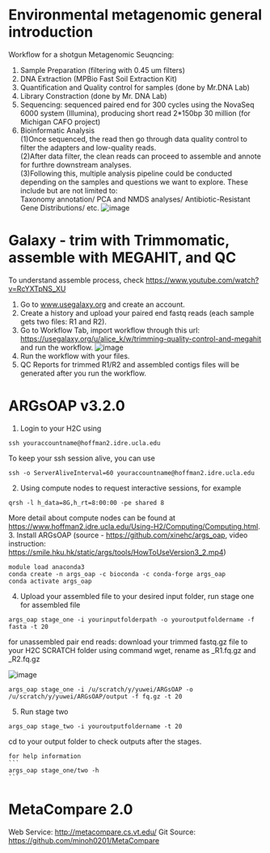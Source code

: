 # Environmental metagenomic general introduction
Workflow for a shotgun Metagenomic Seuqncing:
  1. Sample Preparation (filtering with 0.45 um filters)
  2. DNA Extraction (MPBio Fast Soil Extraction Kit)
  3. Quantification and Quality control for samples (done by Mr.DNA Lab)
  4. Library Constraction (done by Mr. DNA Lab)
  5. Sequencing: sequenced paired end for 300 cycles using the NovaSeq 6000 system (Illumina), producing short read 2*150bp 30 million (for Michigan CAFO project)
  6. Bioinformatic Analysis  
     (1)Once sequenced, the read then go through data quality control to filter the adapters and low-quality reads.  
     (2)After data filter, the clean reads can proceed to assemble and annote for furthre downstream analyses.  
     (3)Following this, multiple analysis pipeline could be conducted depending on the samples and questions we want to explore. These include but are not limited to:  
         Taxonomy annotation/ PCA and NMDS analyses/ Antibiotic-Resistant Gene Distributions/ etc.
![image](https://github.com/zerotook/Assembly/assets/102132762/2c2cc0cf-dc43-43a4-8c42-dd2dec515cde)

# Galaxy - trim with Trimmomatic, assemble with MEGAHIT, and QC
To understand assemble process, check https://www.youtube.com/watch?v=RcYXTpNS_XU
1. Go to www.usegalaxy.org and create an account.
2. Create a history and upload your paired end fastq reads (each sample gets two files: R1 and R2).
3. Go to Workflow Tab, import workflow through this url: https://usegalaxy.org/u/alice_k/w/trimming-quality-control-and-megahit and run the workflow.
   ![image](https://github.com/zerotook/Assembly/assets/102132762/66bd4711-a40c-4423-b2d5-c8e7e6d2e810)
4. Run the workflow with your files.
5. QC Reports for trimmed R1/R2 and assembled contigs files will be generated after you run the workflow.

# ARGsOAP v3.2.0
1. Login to your H2C using  
```
ssh youraccountname@hoffman2.idre.ucla.edu
```
  To keep your ssh session alive, you can use
```
ssh -o ServerAliveInterval=60 youraccountname@hoffman2.idre.ucla.edu
```
2. Using compute nodes to request interactive sessions, for example  
```
qrsh -l h_data=8G,h_rt=8:00:00 -pe shared 8
```
  More detail about compute nodes can be found at https://www.hoffman2.idre.ucla.edu/Using-H2/Computing/Computing.html.  
3. Install ARGsOAP (source - https://github.com/xinehc/args_oap, video instruction: https://smile.hku.hk/static/args/tools/HowToUseVersion3_2.mp4)  
```
module load anaconda3
conda create -n args_oap -c bioconda -c conda-forge args_oap
conda activate args_oap
```
4. Upload your assembled file to your desired input folder, run stage one
for assembled file
```
args_oap stage_one -i yourinputfolderpath -o youroutputfoldername -f fasta -t 20
```
for unassembled pair end reads: download your trimmed fastq.gz file to your H2C SCRATCH folder using command wget, rename as _R1.fq.gz and _R2.fq.gz

![image](https://github.com/user-attachments/assets/2481236e-73cf-4f7e-a606-96c586fef2c8)

```
args_oap stage_one -i /u/scratch/y/yuwei/ARGsOAP -o /u/scratch/y/yuwei/ARGsOAP/output -f fq.gz -t 20
```
5. Run stage two
```
args_oap stage_two -i youroutputfoldername -t 20
```
  cd to your output folder to check outputs after the stages.

    for help information
    ```
    args_oap stage_one/two -h
    ```

# MetaCompare 2.0
Web Service: http://metacompare.cs.vt.edu/
Git Source: https://github.com/minoh0201/MetaCompare



